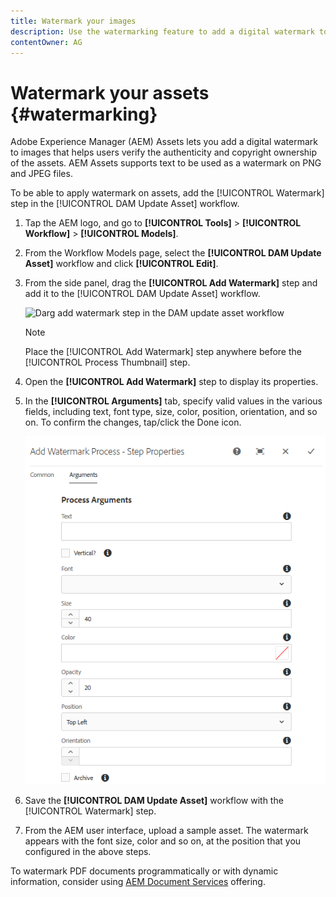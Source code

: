 ```yaml
---
title: Watermark your images
description: Use the watermarking feature to add a digital watermark to your PNG AND JPEG images.
contentOwner: AG
---
```


# Watermark your assets {#watermarking}

Adobe Experience Manager (AEM) Assets lets you add a digital watermark to images that helps users verify the authenticity and copyright ownership of the assets. AEM Assets supports text to be used as a watermark on PNG and JPEG files.

To be able to apply watermark on assets, add the [!UICONTROL Watermark] step in the [!UICONTROL DAM Update Asset] workflow.

1. Tap the AEM logo, and go to **[!UICONTROL Tools]** &gt; **[!UICONTROL Workflow]** &gt; **[!UICONTROL Models]**.
1. From the Workflow Models page, select the **[!UICONTROL DAM Update Asset]** workflow and click **[!UICONTROL Edit]**.  

1. From the side panel, drag the **[!UICONTROL Add Watermark]** step and add it to the [!UICONTROL DAM Update Asset] workflow.

   ![Darg add watermark step in the DAM update asset workflow](assets/add_watermark_step_aem_assets.png)

   >[!NOTE]
   >
   >Place the [!UICONTROL Add Watermark] step anywhere before the [!UICONTROL Process Thumbnail] step.

1. Open the **[!UICONTROL Add Watermark]** step to display its properties.
1. In the **[!UICONTROL Arguments]** tab, specify valid values in the various fields, including text, font type, size, color, position, orientation, and so on. To confirm the changes, tap/click the Done icon.

   ![Provide the arguments in the add watermark step in Assets](assets/arguments_add_watermark_aem_assets.png)

1. Save the **[!UICONTROL DAM Update Asset]** workflow with the [!UICONTROL Watermark] step.
1. From the AEM user interface, upload a sample asset. The watermark appears with the font size, color and so on, at the position that you configured in the above steps.

To watermark PDF documents programmatically or with dynamic information, consider using [AEM Document Services](/help/forms/using/overview-aem-document-services.md) offering.
